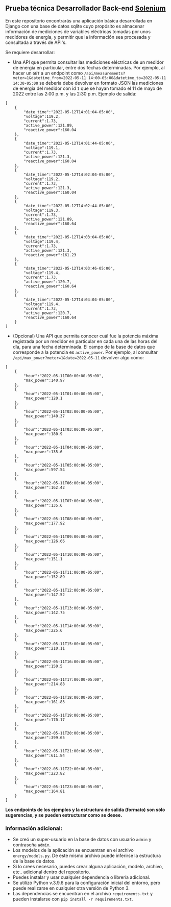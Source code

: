 ## Prueba técnica Desarrollador Back-end [Solenium](https://solenium.co)

En este repositorio encontrarás una aplicación básica desarrollada en Django con una base de datos sqlite cuyo propósito es almacenar información de mediciones de variables eléctricas tomadas por unos medidores de energía, y permitir que la información sea procesada y consultada a través de API's.

Se requiere desarrollar:
* Una API que permita consultar las mediciones eléctricas de un medidor de energía en particular, entre dos fechas determinadas. Por ejemplo, al hacer un `GET` a un endpoint como `/api/measurements?meter=1&datetime_from=2022-05-11 14:00-05:00&datetime_to=2022-05-11 14:30-05:00` se debería debe devolver en formato JSON las mediciones de energía del medidor con id `1` que se hayan tomado el 11 de mayo de 2022 entre las 2:00 p.m. y las 2:30 p.m. Ejemplo de salida:
```
[
    {
        "date_time":"2022-05-12T14:01:04-05:00",
        "voltage":119.2,
        "current":1.73,
        "active_power":121.89,
        "reactive_power":160.04
    },
    {
        "date_time":"2022-05-12T14:01:44-05:00",
        "voltage":119.1,
        "current":1.73,
        "active_power":121.3,
        "reactive_power":160.04
    },
    {
        "date_time":"2022-05-12T14:02:04-05:00",
        "voltage":119.2,
        "current":1.73,
        "active_power":121.3,
        "reactive_power":160.04
    },
    {
        "date_time":"2022-05-12T14:02:44-05:00",
        "voltage":119.3,
        "current":1.73,
        "active_power":121.89,
        "reactive_power":160.64
    },
    {
        "date_time":"2022-05-12T14:03:04-05:00",
        "voltage":119.4,
        "current":1.73,
        "active_power":121.3,
        "reactive_power":161.23
    },
    {
        "date_time":"2022-05-12T14:03:46-05:00",
        "voltage":119.4,
        "current":1.73,
        "active_power":120.7,
        "reactive_power":160.64
    },
    {
        "date_time":"2022-05-12T14:04:04-05:00",
        "voltage":119.4,
        "current":1.73,
        "active_power":120.7,
        "reactive_power":160.64
    }
]
```


* (Opcional) Una API que permita conocer cuál fue la potencia máxima registrada por un medidor en particular en cada una de las horas del día, para una fecha determinada. El campo de la base de datos que corresponde a la potencia es `active_power`. Por ejemplo, al consultar `/api/max_power?meter=1&date=2022-05-11` devolver algo como:

```
[
    {
        "hour":"2022-05-11T00:00:00-05:00",
        "max_power":140.97
    },
    {
        "hour":"2022-05-11T01:00:00-05:00",
        "max_power":120.1
    },
    {
        "hour":"2022-05-11T02:00:00-05:00",
        "max_power":140.37
    },
    {
        "hour":"2022-05-11T03:00:00-05:00",
        "max_power":180.9
    },
    {
        "hour":"2022-05-11T04:00:00-05:00",
        "max_power":135.6
    },
    {
        "hour":"2022-05-11T05:00:00-05:00",
        "max_power":597.54
    },
    {
        "hour":"2022-05-11T06:00:00-05:00",
        "max_power":162.42
    },
    {
        "hour":"2022-05-11T07:00:00-05:00",
        "max_power":135.6
    },
    {
        "hour":"2022-05-11T08:00:00-05:00",
        "max_power":177.92
    },
    {
        "hour":"2022-05-11T09:00:00-05:00",
        "max_power":126.66
    },
    {
        "hour":"2022-05-11T10:00:00-05:00",
        "max_power":151.1
    },
    {
        "hour":"2022-05-11T11:00:00-05:00",
        "max_power":152.89
    },
    {
        "hour":"2022-05-11T12:00:00-05:00",
        "max_power":147.52
    },
    {
        "hour":"2022-05-11T13:00:00-05:00",
        "max_power":142.75
    },
    {
        "hour":"2022-05-11T14:00:00-05:00",
        "max_power":225.6
    },
    {
        "hour":"2022-05-11T15:00:00-05:00",
        "max_power":210.11
    },
    {
        "hour":"2022-05-11T16:00:00-05:00",
        "max_power":150.5
    },
    {
        "hour":"2022-05-11T17:00:00-05:00",
        "max_power":214.88
    },
    {
        "hour":"2022-05-11T18:00:00-05:00",
        "max_power":161.83
    },
    {
        "hour":"2022-05-11T19:00:00-05:00",
        "max_power":170.17
    },
    {
        "hour":"2022-05-11T20:00:00-05:00",
        "max_power":399.65
    },
    {
        "hour":"2022-05-11T21:00:00-05:00",
        "max_power":611.84
    },
    {
        "hour":"2022-05-11T22:00:00-05:00",
        "max_power":223.82
    },
    {
        "hour":"2022-05-11T23:00:00-05:00",
        "max_power":164.81
    }
]

```

**Los endpoints de los ejemplos y la estructura de salida (formato) son sólo sugerencias, y se pueden estructurar como se desee.**

### Información adicional:
* Se creó un super-usuario en la base de datos con usuario `admin` y contraseña `admin`.
* Los modelos de la aplicación se encuentran en el archivo `energy/models.py`. De este mismo archivo puede inferirse la estructura de la base de datos.
* Si lo crees necesario, puedes crear alguna aplicación, modelo, archivo, etc.. adicional dentro del repositorio.
* Puedes instalar y usar cualquier dependencia o librería adicional.
* Se utilizó Python v.3.9.6 para la configuración inicial del entorno, pero puede realizarse en cualquier otra versión de Python 3.
* Las dependencias se encuentran en el archivo `requirements.txt` y pueden instalarse con `pip install -r requirements.txt`.

